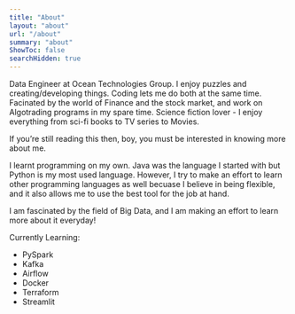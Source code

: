 ```yaml
---
title: "About"
layout: "about"
url: "/about"
summary: "about"
ShowToc: false
searchHidden: true
---
```


Data Engineer at Ocean Technologies Group. I enjoy puzzles and creating/developing things. Coding lets me do both at the same time. Facinated by the world of Finance and the stock market, and work on Algotrading programs in my spare time. Science fiction lover - I enjoy everything from sci-fi books to TV series to Movies.

If you’re still reading this then, boy, you must be interested in knowing more about me.

I learnt programming on my own. Java was the language I started with but Python is my most used language. However, I try to make an effort to learn other programming languages as well becuase I believe in being flexible, and it also allows me to use the best tool for the job at hand.

I am fascinated by the field of Big Data, and I am making an effort to learn more about it everyday!

Currently Learning:
* PySpark
* Kafka
* Airflow
* Docker
* Terraform
* Streamlit